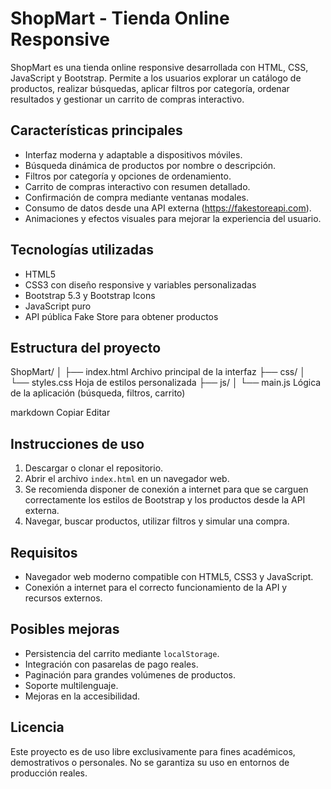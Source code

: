 # ShopMart - Tienda Online Responsive

ShopMart es una tienda online responsive desarrollada con HTML, CSS, JavaScript y Bootstrap. Permite a los usuarios explorar un catálogo de productos, realizar búsquedas, aplicar filtros por categoría, ordenar resultados y gestionar un carrito de compras interactivo.

## Características principales

- Interfaz moderna y adaptable a dispositivos móviles.
- Búsqueda dinámica de productos por nombre o descripción.
- Filtros por categoría y opciones de ordenamiento.
- Carrito de compras interactivo con resumen detallado.
- Confirmación de compra mediante ventanas modales.
- Consumo de datos desde una API externa (https://fakestoreapi.com).
- Animaciones y efectos visuales para mejorar la experiencia del usuario.

## Tecnologías utilizadas

- HTML5
- CSS3 con diseño responsive y variables personalizadas
- Bootstrap 5.3 y Bootstrap Icons
- JavaScript puro
- API pública Fake Store para obtener productos

## Estructura del proyecto

ShopMart/
│
├── index.html Archivo principal de la interfaz
├── css/
│ └── styles.css Hoja de estilos personalizada
├── js/
│ └── main.js Lógica de la aplicación (búsqueda, filtros, carrito)

markdown
Copiar
Editar

## Instrucciones de uso

1. Descargar o clonar el repositorio.
2. Abrir el archivo `index.html` en un navegador web.
3. Se recomienda disponer de conexión a internet para que se carguen correctamente los estilos de Bootstrap y los productos desde la API externa.
4. Navegar, buscar productos, utilizar filtros y simular una compra.

## Requisitos

- Navegador web moderno compatible con HTML5, CSS3 y JavaScript.
- Conexión a internet para el correcto funcionamiento de la API y recursos externos.

## Posibles mejoras

- Persistencia del carrito mediante `localStorage`.
- Integración con pasarelas de pago reales.
- Paginación para grandes volúmenes de productos.
- Soporte multilenguaje.
- Mejoras en la accesibilidad.

## Licencia

Este proyecto es de uso libre exclusivamente para fines académicos, demostrativos o personales. No se garantiza su uso en entornos de producción reales.